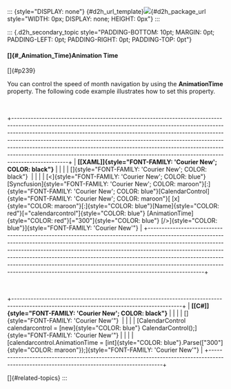 ::: {style="DISPLAY: none"}
[](ms-xhelp:///?Id=d2h_url_template){#d2h_url_template}![](!package_url!){#d2h_package_url style="WIDTH: 0px; DISPLAY: none; HEIGHT: 0px"}
:::

::: {.d2h_secondary_topic style="PADDING-BOTTOM: 10pt; MARGIN: 0pt; PADDING-LEFT: 0pt; PADDING-RIGHT: 0pt; PADDING-TOP: 0pt"}
#### []{#_Animation_Time}Animation Time

[]{#p239} 

You can control the speed of month navigation by using the **AnimationTime** property. The following code example illustrates how to set this property.

 

+--------------------------------------------------------------------------------------------------------------------------------------------------------------------------------------------------------------------------------------------------------------------------------------------------------------------------------------------------------------------------------------------------------------------------------------------------------------------------------------------------------+
| **[\[XAML\]]{style="FONT-FAMILY: 'Courier New'; COLOR: black"}**                                                                                                                                                                                                                                                                                                                                                                                                                                       |
|                                                                                                                                                                                                                                                                                                                                                                                                                                                                                                        |
| []{style="FONT-FAMILY: 'Courier New'; COLOR: black"}                                                                                                                                                                                                                                                                                                                                                                                                                                                   |
|                                                                                                                                                                                                                                                                                                                                                                                                                                                                                                        |
| [\<]{style="FONT-FAMILY: 'Courier New'; COLOR: blue"}[Syncfusion]{style="FONT-FAMILY: 'Courier New'; COLOR: maroon"}[:]{style="FONT-FAMILY: 'Courier New'; COLOR: blue"}[CalendarControl]{style="FONT-FAMILY: 'Courier New'; COLOR: maroon"}[ [x]{style="COLOR: maroon"}[:]{style="COLOR: blue"}[Name]{style="COLOR: red"}[="calendarcontrol"]{style="COLOR: blue"} [AnimationTime]{style="COLOR: red"}[=\"300\"]{style="COLOR: blue"} [/\>]{style="COLOR: blue"}]{style="FONT-FAMILY: 'Courier New'"} |
+--------------------------------------------------------------------------------------------------------------------------------------------------------------------------------------------------------------------------------------------------------------------------------------------------------------------------------------------------------------------------------------------------------------------------------------------------------------------------------------------------------+

 

+-------------------------------------------------------------------------------------------------------------------------------------------+
| **[\[C#\]]{style="FONT-FAMILY: 'Courier New'; COLOR: black"}**                                                                            |
|                                                                                                                                           |
| []{style="FONT-FAMILY: 'Courier New'"}                                                                                                    |
|                                                                                                                                           |
| [CalendarControl calendarcontrol = [new]{style="COLOR: blue"} CalendarControl();]{style="FONT-FAMILY: 'Courier New'"}                     |
|                                                                                                                                           |
| [calendarcontrol.AnimationTime = [int]{style="COLOR: blue"}.Parse([\"300\"]{style="COLOR: maroon"});]{style="FONT-FAMILY: 'Courier New'"} |
+-------------------------------------------------------------------------------------------------------------------------------------------+

[]{#related-topics}
:::
